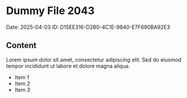 # Dummy File 2043

Date: 2025-04-03
ID: D15EE316-D2B0-4C1E-9840-E7F690BA92E3

## Content

Lorem ipsum dolor sit amet, consectetur adipiscing elit.
Sed do eiusmod tempor incididunt ut labore et dolore magna aliqua.

* Item 1
* Item 2
* Item 3

